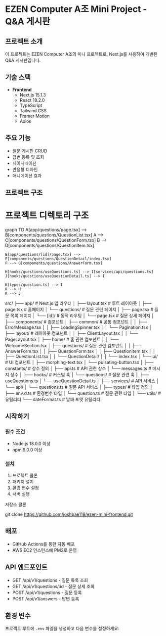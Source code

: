# EZEN Computer A조 Mini Project - Q&A 게시판

## 프로젝트 소개

이 프로젝트는 EZEN Computer A조의 미니 프로젝트로, Next.js를 사용하여 개발된 Q&A 게시판입니다.

## 기술 스택

- **Frontend**
  - Next.js 15.1.3
  - React 18.2.0
  - TypeScript
  - Tailwind CSS
  - Framer Motion
  - Axios

## 주요 기능

- 질문 게시판 CRUD
- 답변 등록 및 조회
- 페이지네이션
- 반응형 디자인
- 애니메이션 효과

## 프로젝트 구조

# 프로젝트 디렉토리 구조

graph TD
A[app/questions/page.tsx] --> B[components/questions/QuestionList.tsx]
A --> C[components/questions/QuestionForm.tsx]
B --> D[components/questions/QuestionItem.tsx]

    E[app/questions/[id]/page.tsx] --> F[components/questions/QuestionDetail/index.tsx]
    F --> G[components/questions/AnswerForm.tsx]

    H[hooks/questions/useQuestions.ts] --> I[services/api/questions.ts]
    J[hooks/questions/useQuestionDetail.ts] --> I

    K[types/question.ts] --> I
    K --> H
    K --> J

src/
├── app/ # Next.js 앱 라우터
│ ├── layout.tsx # 루트 레이아웃
│ ├── page.tsx # 홈페이지
│ └── questions/ # 질문 관련 페이지
│ ├── page.tsx # 질문 목록 페이지
│ └── [id]/ # 동적 라우팅
│ └── page.tsx # 질문 상세 페이지
│
├── components/ # 컴포넌트
│ ├── common/ # 공통 컴포넌트
│ │ ├── ErrorMessage.tsx
│ │ ├── LoadingSpinner.tsx
│ │ └── Pagination.tsx
│ ├── layout/ # 레이아웃 컴포넌트
│ │ ├── ClientLayout.tsx
│ │ └── PageLayout.tsx
│ ├── home/ # 홈 관련 컴포넌트
│ │ └── WelcomeSection.tsx
│ ├── questions/ # 질문 관련 컴포넌트
│ │ ├── AnswerForm.tsx
│ │ ├── QuestionForm.tsx
│ │ ├── QuestionItem.tsx
│ │ ├── QuestionList.tsx
│ │ └── QuestionDetail/
│ │ └── index.tsx
│ └── ui/ # UI 컴포넌트
│ ├── morphing-text.tsx
│ └── pulsating-button.tsx
│
├── constants/ # 상수 정의
│ ├── api.ts # API 관련 상수
│ └── messages.ts # 메시지 상수
│
├── hooks/ # 커스텀 훅
│ └── questions/ # 질문 관련 훅
│ ├── useQuestions.ts
│ └── useQuestionDetail.ts
│
├── services/ # API 서비스
│ └── api/
│ └── questions.ts # 질문 API 서비스
│
├── types/ # 타입 정의
│ ├── env.d.ts # 환경변수 타입
│ └── question.ts # 질문 관련 타입
│
└── utils/ # 유틸리티
└── dateFormat.ts # 날짜 포맷 유틸리티

## 시작하기

### 필수 조건

- Node.js 18.0.0 이상
- npm 9.0.0 이상

### 설치

1. 프로젝트 클론
2. 패키지 설치
3. 환경 변수 설정
4. 서버 실행

저장소 클론

git clone https://github.com/joshbae119/ezen-mini-frontend.git

## 배포

- GitHub Actions를 통한 자동 배포
- AWS EC2 인스턴스에 PM2로 운영

## API 엔드포인트

- GET /api/v1/questions - 질문 목록 조회
- GET /api/v1/questions/:id - 질문 상세 조회
- POST /api/v1/questions - 질문 등록
- POST /api/v1/answers - 답변 등록

## 환경 변수

프로젝트 루트에 `.env` 파일을 생성하고 다음 변수를 설정하세요:
